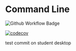 # Command Line

![Github Workflow Badge](https://github.com/oscar-crowe22/commandLine/actions/workflows/CI.yml/badge.svg?event=push)

[![codecov](https://codecov.io/gh/COSC345-CommandLine/commandLine/branch/main/graph/badge.svg?token=E3C333999Y)](https://codecov.io/gh/COSC345-CommandLine/commandLine)

test commit on student desktop
